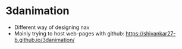 # 3danimation
- Different way of designing nav
- Mainly trying to host web-pages with github:
https://shivankar27-b.github.io/3danimation/
